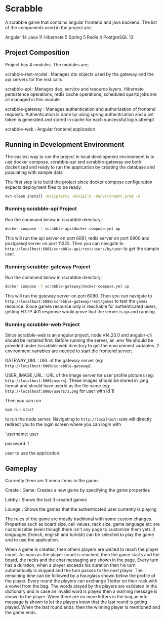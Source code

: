 # Scrabble

A scrabble game that contains angular frontend and java backend. The list of the components used in the project are;

Angular 14
Java 11
Hibernate 5
Spring 5
Redis 4
PostgreSQL 13

## Project Composition

Project has 4 modules. The modules are;

scrabble-rest-model : Manages dto objects used by the gateway and the api servers for the rest calls

scrabble-api        : Manages dao, service and resource layers. Hibernate persistence operations, redis cache
  operations, scheduled quartz jobs are all managed in this module
  
scrabble-gateway    : Manages authentication and authorization of frontend requests. Authentication is done by using
  spring authentication and a jwt token is generated and stored in cache for each successful login attempt
  
scrabble-web        : Angular frontend application

## Running in Development Environment

The easiest way to run the project in local development environment is to use docker compose. scrabble-api and
scrabble-gateway are both dockerized and ready to run the application by creating the database and populating with sample data

The first step is to build the project since docker compose configuration expects deployment files to be ready.

```bash
mvn clean install -DskipTests -DskipITs -Denvironment.prod -e
```

### Running scrabble-api Project

Run the command below in /scrabble directory;

```bash
docker compose -f scrabble-api/docker-compose.yml up
```

This will run the api server on port 6081, redis server on port 6800 and postgresql server on port 11223. Then you can
navigate to `http://localhost:6081/scrabble-api/rest/users/by/user` to get the sample user.

### Running scrabble-gateway Project

Run the command below in /scrabble directory;

```bash
docker compose -f scrabble-gateway/docker-compose.yml up
```

This will run the gateway server on port 6080. Then you can navigate to `http://localhost:6080/scrabble-gateway/rest/games`
to test the `games` resource. Since games resource only is reachable for authenticated users, getting HTTP 401 response would
prove that the server is up and running.

### Running scrabble-web Project

Since scrabble-web is an angular project, node v14.20.0 and angular-cli should be installed first. Before running the server,
an .env file should be provided under /scrabble-web directory to get the environment variables. 2 environment variables are
needed to start the frontend server;

GATEWAY_URL    : URL of the gateway server (eg: `http://localhost:6080/scrabble-gateway`)

USER_IMAGE_URL : URL of the image server for user profile pictures (eg: `http://localhost:8080/users`). These images should be
  stored in .png format and should have userId as the file name (eg: `http://localhost:8080/users/1.png` for user with id 1)

Then you can run 

```bash
npm run start
```

to run the node server. Navigating to `http://localhost:4200` will directly redirect you to the login screen where you can
login with

`username: user

password: 1
`

user to use the application.

## Gameplay

Currently there are 3 menu items in the game;

Create : Game: Creates a new game by specifying the game properties

Lobby  : Shows the last 3 created games

Lounge : Shows the games that the authenticated user currently is playing

The rules of the game are mostly traditional with some custom changes. Properties such as board size, cell values, rack size,
game language etc are customizable (even though there isn't any page to customize them yet). 3 languages
(french, english and turkish) can be selected to play the game and to use the application.

When a game is created, then others players are waited to reach the player count. As soon as the player count is reached, 
then the game starts and the board, the racks and the chat messaging are shown in the page. Every turn has a duration, when
a player exceeds his duration then his turn automatically is skipped and the turn passes to the next player. The remaining time
can be followed by a hourglass shown below the profile of the player. Every round the players can exchange 1 letter on their rack
with a vowel from the bag. The words played by the players are validated in the dictionary and in case an invalid word is played
then a warning message is shown to the player. When there are no more letters in the bag an info message is shown to let the
players know that the last round is geting played. When the last round ends, then the winning player is mentioned and the game
ends.
